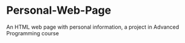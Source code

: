 # Personal-Web-Page
An HTML web page with personal information, a project in Advanced Programming course
